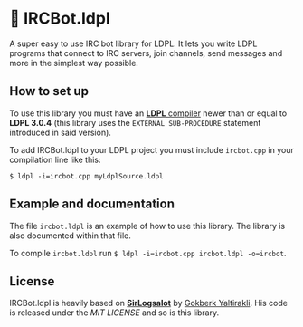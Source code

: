 # 🤖 IRCBot.ldpl
A super easy to use IRC bot library for LDPL. It lets you write LDPL programs that connect to IRC servers, join channels,
send messages and more in the simplest way possible.

## How to set up
To use this library you must have an [**LDPL** compiler](http://github.com/lartu/ldpl) newer than or equal to **LDPL 3.0.4**
(this library uses the `EXTERNAL SUB-PROCEDURE` statement introduced in said version).

To add IRCBot.ldpl to your LDPL project you must include `ircbot.cpp` in your compilation line like this:

`$ ldpl -i=ircbot.cpp myLdplSource.ldpl`

## Example and documentation
The file `ircbot.ldpl` is an example of how to use this library. The library is also documented within that file.

To compile `ircbot.ldpl` run `$ ldpl -i=ircbot.cpp ircbot.ldpl -o=ircbot`.

## License
IRCBot.ldpl is heavily based on [**SirLogsalot**](https://github.com/gkbrk/SirLogsalot)
by [Gokberk Yaltirakli](https://github.com/gkbrk). His code is released under the *MIT LICENSE*
and so is this library.
